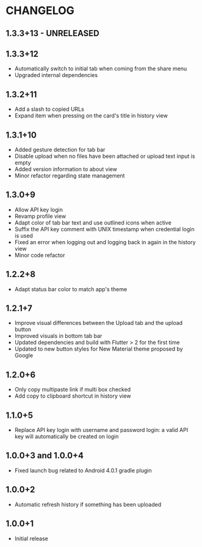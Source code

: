 # CHANGELOG

## 1.3.3+13 - UNRELEASED

## 1.3.3+12
* Automatically switch to initial tab when coming from the share menu
* Upgraded internal dependencies

## 1.3.2+11
* Add a slash to copied URLs
* Expand item when pressing on the card's title in history view

## 1.3.1+10
* Added gesture detection for tab bar
* Disable upload when no files have been attached or upload text input is empty
* Added version information to about view
* Minor refactor regarding state management

## 1.3.0+9
* Allow API key login
* Revamp profile view
* Adapt color of tab bar text and use outlined icons when active
* Suffix the API key comment with UNIX timestamp when credential login is used
* Fixed an error when logging out and logging back in again in the history view
* Minor code refactor

## 1.2.2+8
* Adapt status bar color to match app's theme

## 1.2.1+7
* Improve visual differences between the Upload tab and the upload button
* Improved visuals in bottom tab bar
* Updated dependencies and build with Flutter > 2 for the first time
* Updated to new button styles for New Material theme proposed by Google

## 1.2.0+6
* Only copy multipaste link if multi box checked
* Add copy to clipboard shortcut in history view

## 1.1.0+5
* Replace API key login with username and password login: a valid API key will automatically be created on login

## 1.0.0+3 and 1.0.0+4 
* Fixed launch bug related to Android 4.0.1 gradle plugin

## 1.0.0+2
* Automatic refresh history if something has been uploaded

## 1.0.0+1
* Initial release